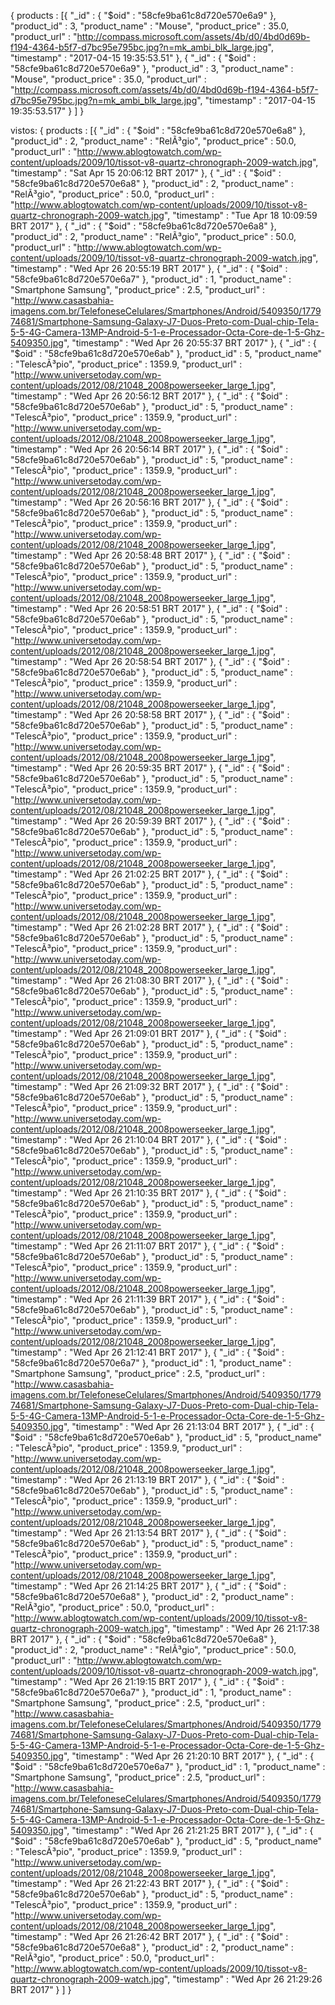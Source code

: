 { products : [{ "_id" : { "$oid" : "58cfe9ba61c8d720e570e6a9" }, "product_id" : 3, "product_name" : "Mouse", "product_price" : 35.0, "product_url" : "http://compass.microsoft.com/assets/4b/d0/4bd0d69b-f194-4364-b5f7-d7bc95e795bc.jpg?n=mk_ambi_blk_large.jpg", "timestamp" : "2017-04-15 19:35:53.51" }, { "_id" : { "$oid" : "58cfe9ba61c8d720e570e6a9" }, "product_id" : 3, "product_name" : "Mouse", "product_price" : 35.0, "product_url" : "http://compass.microsoft.com/assets/4b/d0/4bd0d69b-f194-4364-b5f7-d7bc95e795bc.jpg?n=mk_ambi_blk_large.jpg", "timestamp" : "2017-04-15 19:35:53.517" } ] }

vistos:
{ products : [{ "_id" : { "$oid" : "58cfe9ba61c8d720e570e6a8" }, "product_id" : 2, "product_name" : "RelÃ³gio", "product_price" : 50.0, "product_url" : "http://www.ablogtowatch.com/wp-content/uploads/2009/10/tissot-v8-quartz-chronograph-2009-watch.jpg", "timestamp" : "Sat Apr 15 20:06:12 BRT 2017" }, { "_id" : { "$oid" : "58cfe9ba61c8d720e570e6a8" }, "product_id" : 2, "product_name" : "RelÃ³gio", "product_price" : 50.0, "product_url" : "http://www.ablogtowatch.com/wp-content/uploads/2009/10/tissot-v8-quartz-chronograph-2009-watch.jpg", "timestamp" : "Tue Apr 18 10:09:59 BRT 2017" }, { "_id" : { "$oid" : "58cfe9ba61c8d720e570e6a8" }, "product_id" : 2, "product_name" : "RelÃ³gio", "product_price" : 50.0, "product_url" : "http://www.ablogtowatch.com/wp-content/uploads/2009/10/tissot-v8-quartz-chronograph-2009-watch.jpg", "timestamp" : "Wed Apr 26 20:55:19 BRT 2017" }, { "_id" : { "$oid" : "58cfe9ba61c8d720e570e6a7" }, "product_id" : 1, "product_name" : "Smartphone Samsung", "product_price" : 2.5, "product_url" : "http://www.casasbahia-imagens.com.br/TelefoneseCelulares/Smartphones/Android/5409350/177974681/Smartphone-Samsung-Galaxy-J7-Duos-Preto-com-Dual-chip-Tela-5-5-4G-Camera-13MP-Android-5-1-e-Processador-Octa-Core-de-1-5-Ghz-5409350.jpg", "timestamp" : "Wed Apr 26 20:55:37 BRT 2017" }, { "_id" : { "$oid" : "58cfe9ba61c8d720e570e6ab" }, "product_id" : 5, "product_name" : "TelescÃ³pio", "product_price" : 1359.9, "product_url" : "http://www.universetoday.com/wp-content/uploads/2012/08/21048_2008powerseeker_large_1.jpg", "timestamp" : "Wed Apr 26 20:56:12 BRT 2017" }, { "_id" : { "$oid" : "58cfe9ba61c8d720e570e6ab" }, "product_id" : 5, "product_name" : "TelescÃ³pio", "product_price" : 1359.9, "product_url" : "http://www.universetoday.com/wp-content/uploads/2012/08/21048_2008powerseeker_large_1.jpg", "timestamp" : "Wed Apr 26 20:56:14 BRT 2017" }, { "_id" : { "$oid" : "58cfe9ba61c8d720e570e6ab" }, "product_id" : 5, "product_name" : "TelescÃ³pio", "product_price" : 1359.9, "product_url" : "http://www.universetoday.com/wp-content/uploads/2012/08/21048_2008powerseeker_large_1.jpg", "timestamp" : "Wed Apr 26 20:56:16 BRT 2017" }, { "_id" : { "$oid" : "58cfe9ba61c8d720e570e6ab" }, "product_id" : 5, "product_name" : "TelescÃ³pio", "product_price" : 1359.9, "product_url" : "http://www.universetoday.com/wp-content/uploads/2012/08/21048_2008powerseeker_large_1.jpg", "timestamp" : "Wed Apr 26 20:58:48 BRT 2017" }, { "_id" : { "$oid" : "58cfe9ba61c8d720e570e6ab" }, "product_id" : 5, "product_name" : "TelescÃ³pio", "product_price" : 1359.9, "product_url" : "http://www.universetoday.com/wp-content/uploads/2012/08/21048_2008powerseeker_large_1.jpg", "timestamp" : "Wed Apr 26 20:58:51 BRT 2017" }, { "_id" : { "$oid" : "58cfe9ba61c8d720e570e6ab" }, "product_id" : 5, "product_name" : "TelescÃ³pio", "product_price" : 1359.9, "product_url" : "http://www.universetoday.com/wp-content/uploads/2012/08/21048_2008powerseeker_large_1.jpg", "timestamp" : "Wed Apr 26 20:58:54 BRT 2017" }, { "_id" : { "$oid" : "58cfe9ba61c8d720e570e6ab" }, "product_id" : 5, "product_name" : "TelescÃ³pio", "product_price" : 1359.9, "product_url" : "http://www.universetoday.com/wp-content/uploads/2012/08/21048_2008powerseeker_large_1.jpg", "timestamp" : "Wed Apr 26 20:58:58 BRT 2017" }, { "_id" : { "$oid" : "58cfe9ba61c8d720e570e6ab" }, "product_id" : 5, "product_name" : "TelescÃ³pio", "product_price" : 1359.9, "product_url" : "http://www.universetoday.com/wp-content/uploads/2012/08/21048_2008powerseeker_large_1.jpg", "timestamp" : "Wed Apr 26 20:59:35 BRT 2017" }, { "_id" : { "$oid" : "58cfe9ba61c8d720e570e6ab" }, "product_id" : 5, "product_name" : "TelescÃ³pio", "product_price" : 1359.9, "product_url" : "http://www.universetoday.com/wp-content/uploads/2012/08/21048_2008powerseeker_large_1.jpg", "timestamp" : "Wed Apr 26 20:59:39 BRT 2017" }, { "_id" : { "$oid" : "58cfe9ba61c8d720e570e6ab" }, "product_id" : 5, "product_name" : "TelescÃ³pio", "product_price" : 1359.9, "product_url" : "http://www.universetoday.com/wp-content/uploads/2012/08/21048_2008powerseeker_large_1.jpg", "timestamp" : "Wed Apr 26 21:02:25 BRT 2017" }, { "_id" : { "$oid" : "58cfe9ba61c8d720e570e6ab" }, "product_id" : 5, "product_name" : "TelescÃ³pio", "product_price" : 1359.9, "product_url" : "http://www.universetoday.com/wp-content/uploads/2012/08/21048_2008powerseeker_large_1.jpg", "timestamp" : "Wed Apr 26 21:02:28 BRT 2017" }, { "_id" : { "$oid" : "58cfe9ba61c8d720e570e6ab" }, "product_id" : 5, "product_name" : "TelescÃ³pio", "product_price" : 1359.9, "product_url" : "http://www.universetoday.com/wp-content/uploads/2012/08/21048_2008powerseeker_large_1.jpg", "timestamp" : "Wed Apr 26 21:08:30 BRT 2017" }, { "_id" : { "$oid" : "58cfe9ba61c8d720e570e6ab" }, "product_id" : 5, "product_name" : "TelescÃ³pio", "product_price" : 1359.9, "product_url" : "http://www.universetoday.com/wp-content/uploads/2012/08/21048_2008powerseeker_large_1.jpg", "timestamp" : "Wed Apr 26 21:09:01 BRT 2017" }, { "_id" : { "$oid" : "58cfe9ba61c8d720e570e6ab" }, "product_id" : 5, "product_name" : "TelescÃ³pio", "product_price" : 1359.9, "product_url" : "http://www.universetoday.com/wp-content/uploads/2012/08/21048_2008powerseeker_large_1.jpg", "timestamp" : "Wed Apr 26 21:09:32 BRT 2017" }, { "_id" : { "$oid" : "58cfe9ba61c8d720e570e6ab" }, "product_id" : 5, "product_name" : "TelescÃ³pio", "product_price" : 1359.9, "product_url" : "http://www.universetoday.com/wp-content/uploads/2012/08/21048_2008powerseeker_large_1.jpg", "timestamp" : "Wed Apr 26 21:10:04 BRT 2017" }, { "_id" : { "$oid" : "58cfe9ba61c8d720e570e6ab" }, "product_id" : 5, "product_name" : "TelescÃ³pio", "product_price" : 1359.9, "product_url" : "http://www.universetoday.com/wp-content/uploads/2012/08/21048_2008powerseeker_large_1.jpg", "timestamp" : "Wed Apr 26 21:10:35 BRT 2017" }, { "_id" : { "$oid" : "58cfe9ba61c8d720e570e6ab" }, "product_id" : 5, "product_name" : "TelescÃ³pio", "product_price" : 1359.9, "product_url" : "http://www.universetoday.com/wp-content/uploads/2012/08/21048_2008powerseeker_large_1.jpg", "timestamp" : "Wed Apr 26 21:11:07 BRT 2017" }, { "_id" : { "$oid" : "58cfe9ba61c8d720e570e6ab" }, "product_id" : 5, "product_name" : "TelescÃ³pio", "product_price" : 1359.9, "product_url" : "http://www.universetoday.com/wp-content/uploads/2012/08/21048_2008powerseeker_large_1.jpg", "timestamp" : "Wed Apr 26 21:11:39 BRT 2017" }, { "_id" : { "$oid" : "58cfe9ba61c8d720e570e6ab" }, "product_id" : 5, "product_name" : "TelescÃ³pio", "product_price" : 1359.9, "product_url" : "http://www.universetoday.com/wp-content/uploads/2012/08/21048_2008powerseeker_large_1.jpg", "timestamp" : "Wed Apr 26 21:12:41 BRT 2017" }, { "_id" : { "$oid" : "58cfe9ba61c8d720e570e6a7" }, "product_id" : 1, "product_name" : "Smartphone Samsung", "product_price" : 2.5, "product_url" : "http://www.casasbahia-imagens.com.br/TelefoneseCelulares/Smartphones/Android/5409350/177974681/Smartphone-Samsung-Galaxy-J7-Duos-Preto-com-Dual-chip-Tela-5-5-4G-Camera-13MP-Android-5-1-e-Processador-Octa-Core-de-1-5-Ghz-5409350.jpg", "timestamp" : "Wed Apr 26 21:13:04 BRT 2017" }, { "_id" : { "$oid" : "58cfe9ba61c8d720e570e6ab" }, "product_id" : 5, "product_name" : "TelescÃ³pio", "product_price" : 1359.9, "product_url" : "http://www.universetoday.com/wp-content/uploads/2012/08/21048_2008powerseeker_large_1.jpg", "timestamp" : "Wed Apr 26 21:13:19 BRT 2017" }, { "_id" : { "$oid" : "58cfe9ba61c8d720e570e6ab" }, "product_id" : 5, "product_name" : "TelescÃ³pio", "product_price" : 1359.9, "product_url" : "http://www.universetoday.com/wp-content/uploads/2012/08/21048_2008powerseeker_large_1.jpg", "timestamp" : "Wed Apr 26 21:13:54 BRT 2017" }, { "_id" : { "$oid" : "58cfe9ba61c8d720e570e6ab" }, "product_id" : 5, "product_name" : "TelescÃ³pio", "product_price" : 1359.9, "product_url" : "http://www.universetoday.com/wp-content/uploads/2012/08/21048_2008powerseeker_large_1.jpg", "timestamp" : "Wed Apr 26 21:14:25 BRT 2017" }, { "_id" : { "$oid" : "58cfe9ba61c8d720e570e6a8" }, "product_id" : 2, "product_name" : "RelÃ³gio", "product_price" : 50.0, "product_url" : "http://www.ablogtowatch.com/wp-content/uploads/2009/10/tissot-v8-quartz-chronograph-2009-watch.jpg", "timestamp" : "Wed Apr 26 21:17:38 BRT 2017" }, { "_id" : { "$oid" : "58cfe9ba61c8d720e570e6a8" }, "product_id" : 2, "product_name" : "RelÃ³gio", "product_price" : 50.0, "product_url" : "http://www.ablogtowatch.com/wp-content/uploads/2009/10/tissot-v8-quartz-chronograph-2009-watch.jpg", "timestamp" : "Wed Apr 26 21:19:15 BRT 2017" }, { "_id" : { "$oid" : "58cfe9ba61c8d720e570e6a7" }, "product_id" : 1, "product_name" : "Smartphone Samsung", "product_price" : 2.5, "product_url" : "http://www.casasbahia-imagens.com.br/TelefoneseCelulares/Smartphones/Android/5409350/177974681/Smartphone-Samsung-Galaxy-J7-Duos-Preto-com-Dual-chip-Tela-5-5-4G-Camera-13MP-Android-5-1-e-Processador-Octa-Core-de-1-5-Ghz-5409350.jpg", "timestamp" : "Wed Apr 26 21:20:10 BRT 2017" }, { "_id" : { "$oid" : "58cfe9ba61c8d720e570e6a7" }, "product_id" : 1, "product_name" : "Smartphone Samsung", "product_price" : 2.5, "product_url" : "http://www.casasbahia-imagens.com.br/TelefoneseCelulares/Smartphones/Android/5409350/177974681/Smartphone-Samsung-Galaxy-J7-Duos-Preto-com-Dual-chip-Tela-5-5-4G-Camera-13MP-Android-5-1-e-Processador-Octa-Core-de-1-5-Ghz-5409350.jpg", "timestamp" : "Wed Apr 26 21:21:25 BRT 2017" }, { "_id" : { "$oid" : "58cfe9ba61c8d720e570e6ab" }, "product_id" : 5, "product_name" : "TelescÃ³pio", "product_price" : 1359.9, "product_url" : "http://www.universetoday.com/wp-content/uploads/2012/08/21048_2008powerseeker_large_1.jpg", "timestamp" : "Wed Apr 26 21:22:43 BRT 2017" }, { "_id" : { "$oid" : "58cfe9ba61c8d720e570e6ab" }, "product_id" : 5, "product_name" : "TelescÃ³pio", "product_price" : 1359.9, "product_url" : "http://www.universetoday.com/wp-content/uploads/2012/08/21048_2008powerseeker_large_1.jpg", "timestamp" : "Wed Apr 26 21:26:42 BRT 2017" }, { "_id" : { "$oid" : "58cfe9ba61c8d720e570e6a8" }, "product_id" : 2, "product_name" : "RelÃ³gio", "product_price" : 50.0, "product_url" : "http://www.ablogtowatch.com/wp-content/uploads/2009/10/tissot-v8-quartz-chronograph-2009-watch.jpg", "timestamp" : "Wed Apr 26 21:29:26 BRT 2017" } ] }
